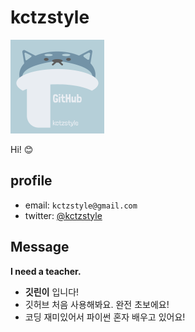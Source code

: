 # kctzstyle
![Avatar](images/Avatar.png)

Hi! 😊

## profile
- email: `kctzstyle@gmail.com`
- twitter: [@kctzstyle](https://twitter.com/kctzstyle)

## Message

**I need a teacher.**

- **깃린이** 입니다!
- 깃허브 처음 사용해봐요. 완전 초보에요!
- 코딩 재미있어서 파이썬 혼자 배우고 있어요!
